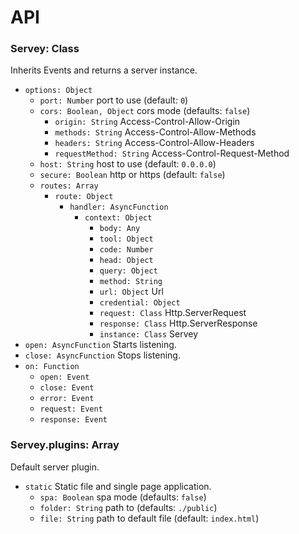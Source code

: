 
# API

### Servey: Class
Inherits Events and returns a server instance.
- `options: Object`
	- `port: Number` port to use (default: `0`)
	- `cors: Boolean, Object` cors mode (defaults: `false`)
		- `origin: String` Access-Control-Allow-Origin
		- `methods: String` Access-Control-Allow-Methods
		- `headers: String` Access-Control-Allow-Headers
		- `requestMethod: String` Access-Control-Request-Method
	- `host: String` host to use (default: `0.0.0.0`)
	- `secure: Boolean` http or https (default: `false`)
	- `routes: Array`
		- `route: Object`
			- `handler: AsyncFunction`
				- `context: Object`
					- `body: Any`
					- `tool: Object`
					- `code: Number`
					- `head: Object`
					- `query: Object`
					- `method: String`
					- `url: Object` Url
					- `credential: Object`
					- `request: Class` Http.ServerRequest
					- `response: Class` Http.ServerResponse
					- `instance: Class` Servey
- `open: AsyncFunction` Starts listening.
- `close: AsyncFunction` Stops listening.
- `on: Function`
	- `open: Event`
	- `close: Event`
	- `error: Event`
	- `request: Event`
	- `response: Event`

### Servey.plugins: Array
Default server plugin.
- `static` Static file and single page application.
	- `spa: Boolean` spa mode (defaults: `false`)
	- `folder: String` path to (defaults: `./public`)
	- `file: String` path to default file (default: `index.html`)

